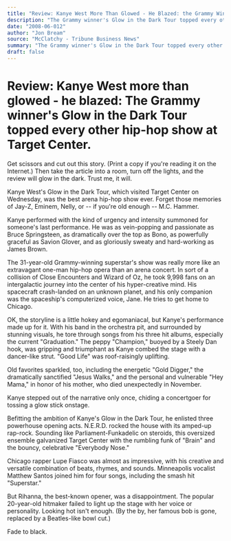 ```yaml
---
title: "Review: Kanye West More Than Glowed - He Blazed: the Grammy Winner's Glow in the Dark Tour Topped Every Other Hip-Hop Show at Target Center."
description: "The Grammy winner's Glow in the Dark Tour topped every other hip-hop show at Target Center. Take the article into a room, turn off the lights, and the review will glow in the dark. Forget those memori..."
date: "2008-06-012"
author: "Jon Bream"
source: "McClatchy - Tribune Business News"
summary: "The Grammy winner's Glow in the Dark Tour topped every other hip-hop show at Target Center. Take the article into a room, turn off the lights, and the review will glow in the dark. Forget those memories of Jay-Z, Eminem, Nelly, or M.C. Hammer."
draft: false
---
```


# Review: Kanye West more than glowed - he blazed: The Grammy winner's Glow in the Dark Tour topped every other hip-hop show at Target Center.

Get scissors and cut out this story. (Print a copy if you're reading it on the Internet.) Then take the article into a room, turn off the lights, and the review will glow in the dark. Trust me, it will.

Kanye West's Glow in the Dark Tour, which visited Target Center on Wednesday, was the best arena hip-hop show ever. Forget those memories of Jay-Z, Eminem, Nelly, or -- if you're old enough -- M.C. Hammer.

Kanye performed with the kind of urgency and intensity summoned for someone's last performance. He was as vein-popping and passionate as Bruce Springsteen, as dramatically over the top as Bono, as powerfully graceful as Savion Glover, and as gloriously sweaty and hard-working as James Brown.

The 31-year-old Grammy-winning superstar's show was really more like an extravagant one-man hip-hop opera than an arena concert. In sort of a collision of Close Encounters and Wizard of Oz, he took 9,998 fans on an intergalactic journey into the center of his hyper-creative mind. His spacecraft crash-landed on an unknown planet, and his only companion was the spaceship's computerized voice, Jane. He tries to get home to Chicago.

OK, the storyline is a little hokey and egomaniacal, but Kanye's performance made up for it. With his band in the orchestra pit, and surrounded by stunning visuals, he tore through songs from his three hit albums, especially the current "Graduation." The peppy "Champion," buoyed by a Steely Dan hook, was gripping and triumphant as Kanye combed the stage with a dancer-like strut. "Good Life" was roof-raisingly uplifting.

Old favorites sparkled, too, including the energetic "Gold Digger," the dramatically sanctified "Jesus Walks," and the personal and vulnerable "Hey Mama," in honor of his mother, who died unexpectedly in November.

Kanye stepped out of the narrative only once, chiding a concertgoer for tossing a glow stick onstage.

Befitting the ambition of Kanye's Glow in the Dark Tour, he enlisted three powerhouse opening acts. N.E.R.D. rocked the house with its amped-up rap-rock. Sounding like Parliament-Funkadelic on steroids, this oversized ensemble galvanized Target Center with the rumbling funk of "Brain" and the bouncy, celebrative "Everybody Nose."

Chicago rapper Lupe Fiasco was almost as impressive, with his creative and versatile combination of beats, rhymes, and sounds. Minneapolis vocalist Matthew Santos joined him for four songs, including the smash hit "Superstar."

But Rihanna, the best-known opener, was a disappointment. The popular 20-year-old hitmaker failed to light up the stage with her voice or personality. Looking hot isn't enough. (By the by, her famous bob is gone, replaced by a Beatles-like bowl cut.)

Fade to black.
